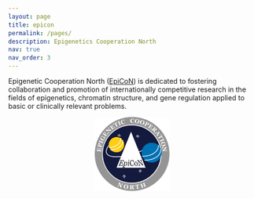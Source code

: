 ```yaml
---
layout: page
title: epicon
permalink: /pages/
description: Epigenetics Cooperation North
nav: true
nav_order: 3
---
```


Epigenetic Cooperation North ([EpiCoN](https://epicon-umu.github.io)) is dedicated to fostering collaboration and promotion of internationally competitive research in the fields of epigenetics, chromatin structure, and gene regulation applied to basic or clinically relevant problems.


<div style="display: flex; justify-content: center; align-items: center;">
    <img src="/assets/img/epicon.png" alt="" style="width: 30%; height: auto;">
</div>
